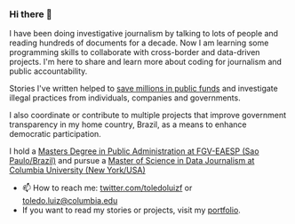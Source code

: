 ### Hi there 👋

I have been doing investigative journalism by talking to lots of people and reading hundreds of documents for a decade. Now I am learning some programming skills to collaborate with cross-border and data-driven projects. I'm here to share and learn more about coding for journalism and public accountability.

Stories I've written helped to [save millions in public funds](https://educacao.estadao.com.br/noticias/geral,denuncia-do-estado-faz-prefeitura-abrir-nova-licitacao-e-economizar-r-15-2-mi,1608767) and investigate illegal practices from individuals, companies and governments.

 I also coordinate or contribute to multiple projects that improve government transparency in my home country, Brazil, as a means to enhance democratic participation.

I hold a [Masters Degree in Public Administration at FGV-EAESP (Sao Paulo/Brazil)](https://bibliotecadigital.fgv.br/dspace/handle/10438/30717) and pursue a [Master of Science in Data Journalism at Columbia University (New York/USA)](https://journalism.columbia.edu/ms-data-journalism)

- 📫 How to reach me: [twitter.com/toledoluizf](https://twitter.com/toledoluizf) or toledo.luiz@columbia.edu
- If you want to read my stories or projects, visit my [portfolio](https://luizftoledo.github.io/).
